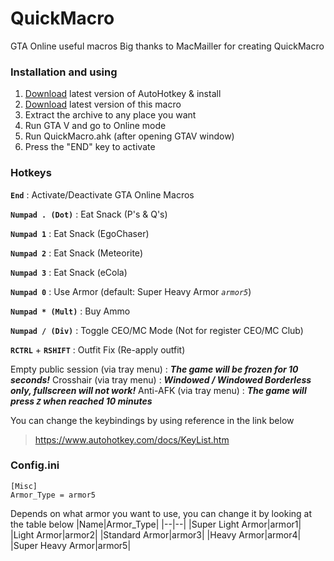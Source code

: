 
# QuickMacro
GTA Online useful macros
Big thanks to MacMailler for creating QuickMacro

### Installation and using
1. [Download](https://www.autohotkey.com/) latest version of AutoHotkey & install
2. [Download](https://github.com/kezoura/GTAO-Macro/releases) latest version of this macro
3. Extract the archive to any place you want
4. Run GTA V and go to Online mode
5. Run QuickMacro.ahk (after opening GTAV window)
6. Press the "END" key to activate

### Hotkeys
**`End`** : Activate/Deactivate GTA Online Macros

**`Numpad . (Dot)`** : Eat Snack (P's & Q's)

**`Numpad 1`** : Eat Snack (EgoChaser)

**`Numpad 2`** : Eat Snack (Meteorite)

**`Numpad 3`** : Eat Snack (eCola)

**`Numpad 0`** : Use Armor (default: Super Heavy Armor *`armor5`*)

**`Numpad * (Mult)`** : Buy Ammo

**`Numpad / (Div)`** : Toggle CEO/MC Mode (Not for register CEO/MC Club)

**`RCTRL`** + **`RSHIFT`** : Outfit Fix (Re-apply outfit)


Empty public session (via tray menu) : ***The game will be frozen for 10 seconds!***
Crosshair (via tray menu) : ***Windowed / Windowed Borderless only, fullscreen will not work!***
Anti-AFK (via tray menu) : ***The game will press `Z` when reached 10 minutes***

You can change the keybindings by using reference in the link below
> https://www.autohotkey.com/docs/KeyList.htm

### Config.ini
    [Misc]
    Armor_Type = armor5
Depends on what armor you want to use, you can change it by looking at the table below
|Name|Armor_Type|
|--|--|
|Super Light Armor|armor1|
|Light Armor|armor2|
|Standard Armor|armor3|
|Heavy Armor|armor4|
|Super Heavy Armor|armor5|
